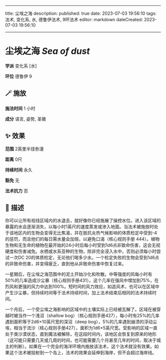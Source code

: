 
---
title: 尘埃之海
description: 
published: true
date: 2023-07-03 19:56:10
tags: 法术, 变化系, 水, 德鲁伊法术, 9环法术
editor: markdown
dateCreated: 2023-07-03 19:56:10

---

# **尘埃之海** *Sea of dust*

**学派** 变化系 \[水\] 

**环位** 德鲁伊 9

## 🪄 施放

**施法时间** 1 小时

**成分** 语言, 姿势, 圣徽

## ✨ 效果  

**范围** 2英里半径弥漫

**距离** 0尺  

**持续时间** 永久 

**豁免** 无

**法术抗力** 否

## 📖 描述

你可以让所有视线区域内的水退去，就好像你已经施展了操控水位。进入该区域的暴露的水会逐渐消失，以每小时1英尺的速度蒸发或渗入地面。当法术被施放时处于该地区内的生物会变得无比焦渴，并在抵抗炎热气候影响的体质检定中受到-4的惩罚，而且他们的每日需水量会加倍，以避免口渴（核心规则手册 444）。植物生物和无生命的植物在最开始的24小时后每小时受到1d6点非致命伤害，这会无视硬度和伤害减免。水栖或水系亚种的生物，除非完全浸入水中，否则必须每小时尝试一次DC 20的体质检定，无论他们喝多少水。一个检定失败的生物会受到1d6点的非致命伤害，并变得疲乏，直到他从非致命伤害中恢复过来。

一星期后，在尘埃之海范围中的泥土开始沙化和吹散。中等强度的风每小时有50%的几率造成沙尘暴（核心规则手册431）。这个几率在强风中增加到75%，在烈风和更强的风力中达到100%。短时间的风力效应，如造风术，也可以在区域中产生沙尘暴，但持续时间等于法术持续时间，加上法术结束后相同的法术持续时间。

一个月后，一个受尘埃之海影响的区域中的土壤实际上已经被瓦解了。区域在被穿越时被当作一个浅沼（shallow bog）（核心规则手册427），每小时有25%的几率遇到面积等于2d6×10英尺宽的深沼（deep bog），5%的几率遇到崩溃的浮动尘埃，相当于流沙（核心规则手册427），面积为1d6×5英尺宽。受影响的区域一直处于类沙漠状态，直到魔法被解除，在这段时间内，该地区会恢复到原来的地形（这可能只需要几天或几周的时间，也可能需要几个月甚至几年的时间，取决于城主的判断）。如果在一个完全的海洋环境内施放该法术，这个法术就没有效果。如果这个法术被投射到一个岛上，法术的效果会延伸到海岸，但不会超过海岸线。
    